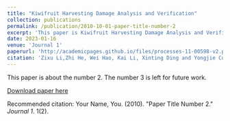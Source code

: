 ```yaml
---
title: "Kiwifruit Harvesting Damage Analysis and Verification"
collection: publications
permalink: /publication/2010-10-01-paper-title-number-2
excerpt: 'This paper is Kiwifruit Harvesting Damage Analysis and Verification'
date: 2023-01-16
venue: 'Journal 1'
paperurl: 'http://academicpages.github.io/files/processes-11-00598-v2.pdf'
citation: 'Zixu Li,Zhi He, Wei Hao, Kai Li, Xinting Ding and Yongjie Cui. (2023). &quot;Kiwifruit Harvesting Damage Analysis and Verification.&quot; Processes, 11, 598. https://doi.org/10.3390/pr11020598.'
---
```

This paper is about the number 2. The number 3 is left for future work.

[Download paper here](http://academicpages.github.io/files/processes-11-00598-v2.pdf)

Recommended citation: Your Name, You. (2010). "Paper Title Number 2." <i>Journal 1</i>. 1(2).
